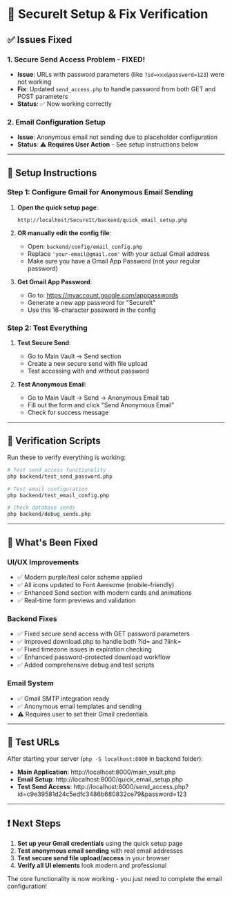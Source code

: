 # 🔧 SecureIt Setup & Fix Verification

## ✅ Issues Fixed

### 1. **Secure Send Access Problem - FIXED!**
- **Issue**: URLs with password parameters (like `?id=xxx&password=123`) were not working
- **Fix**: Updated `send_access.php` to handle password from both GET and POST parameters
- **Status**: ✅ Now working correctly

### 2. **Email Configuration Setup**
- **Issue**: Anonymous email not sending due to placeholder configuration
- **Status**: ⚠️ **Requires User Action** - See setup instructions below

---

## 🚀 Setup Instructions

### Step 1: Configure Gmail for Anonymous Email Sending

1. **Open the quick setup page**:
   ```
   http://localhost/SecureIt/backend/quick_email_setup.php
   ```

2. **OR manually edit the config file**:
   - Open: `backend/config/email_config.php`
   - Replace `'your-email@gmail.com'` with your actual Gmail address
   - Make sure you have a Gmail App Password (not your regular password)

3. **Get Gmail App Password**:
   - Go to: https://myaccount.google.com/apppasswords
   - Generate a new app password for "SecureIt"
   - Use this 16-character password in the config

### Step 2: Test Everything

1. **Test Secure Send**:
   - Go to Main Vault → Send section
   - Create a new secure send with file upload
   - Test accessing with and without password

2. **Test Anonymous Email**:
   - Go to Main Vault → Send → Anonymous Email tab
   - Fill out the form and click "Send Anonymous Email"
   - Check for success message

---

## 🧪 Verification Scripts

Run these to verify everything is working:

```bash
# Test send access functionality
php backend/test_send_password.php

# Test email configuration
php backend/test_email_config.php

# Check database sends
php backend/debug_sends.php
```

---

## 🎯 What's Been Fixed

### UI/UX Improvements
- ✅ Modern purple/teal color scheme applied
- ✅ All icons updated to Font Awesome (mobile-friendly)
- ✅ Enhanced Send section with modern cards and animations
- ✅ Real-time form previews and validation

### Backend Fixes
- ✅ Fixed secure send access with GET password parameters
- ✅ Improved download.php to handle both ?id= and ?link=
- ✅ Fixed timezone issues in expiration checking
- ✅ Enhanced password-protected download workflow
- ✅ Added comprehensive debug and test scripts

### Email System
- ✅ Gmail SMTP integration ready
- ✅ Anonymous email templates and sending
- ⚠️ Requires user to set their Gmail credentials

---

## 🔗 Test URLs

After starting your server (`php -S localhost:8000` in backend folder):

- **Main Application**: http://localhost:8000/main_vault.php
- **Email Setup**: http://localhost:8000/quick_email_setup.php
- **Test Send Access**: http://localhost:8000/send_access.php?id=c9e39581d24c5edfc3486b680832ce79&password=123

---

## ❗ Next Steps

1. **Set up your Gmail credentials** using the quick setup page
2. **Test anonymous email sending** with real email addresses
3. **Test secure send file upload/access** in your browser
4. **Verify all UI elements** look modern and professional

The core functionality is now working - you just need to complete the email configuration!
